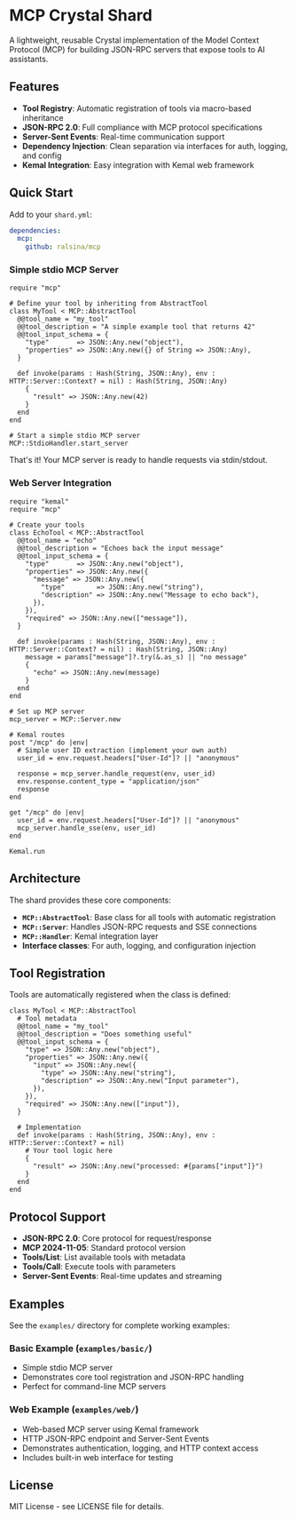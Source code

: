 # MCP Crystal Shard

A lightweight, reusable Crystal implementation of the Model Context Protocol (MCP) for building JSON-RPC servers that expose tools to AI assistants.

## Features

- **Tool Registry**: Automatic registration of tools via macro-based inheritance
- **JSON-RPC 2.0**: Full compliance with MCP protocol specifications
- **Server-Sent Events**: Real-time communication support
- **Dependency Injection**: Clean separation via interfaces for auth, logging, and config
- **Kemal Integration**: Easy integration with Kemal web framework

## Quick Start

Add to your `shard.yml`:

```yaml
dependencies:
  mcp:
    github: ralsina/mcp
```

### Simple stdio MCP Server

```crystal
require "mcp"

# Define your tool by inheriting from AbstractTool
class MyTool < MCP::AbstractTool
  @@tool_name = "my_tool"
  @@tool_description = "A simple example tool that returns 42"
  @@tool_input_schema = {
    "type"       => JSON::Any.new("object"),
    "properties" => JSON::Any.new({} of String => JSON::Any),
  }

  def invoke(params : Hash(String, JSON::Any), env : HTTP::Server::Context? = nil) : Hash(String, JSON::Any)
    {
      "result" => JSON::Any.new(42)
    }
  end
end

# Start a simple stdio MCP server
MCP::StdioHandler.start_server
```

That's it! Your MCP server is ready to handle requests via stdin/stdout.

### Web Server Integration

```crystal
require "kemal"
require "mcp"

# Create your tools
class EchoTool < MCP::AbstractTool
  @@tool_name = "echo"
  @@tool_description = "Echoes back the input message"
  @@tool_input_schema = {
    "type"       => JSON::Any.new("object"),
    "properties" => JSON::Any.new({
      "message" => JSON::Any.new({
        "type"        => JSON::Any.new("string"),
        "description" => JSON::Any.new("Message to echo back"),
      }),
    }),
    "required" => JSON::Any.new(["message"]),
  }

  def invoke(params : Hash(String, JSON::Any), env : HTTP::Server::Context? = nil) : Hash(String, JSON::Any)
    message = params["message"]?.try(&.as_s) || "no message"
    {
      "echo" => JSON::Any.new(message)
    }
  end
end

# Set up MCP server
mcp_server = MCP::Server.new

# Kemal routes
post "/mcp" do |env|
  # Simple user ID extraction (implement your own auth)
  user_id = env.request.headers["User-Id"]? || "anonymous"

  response = mcp_server.handle_request(env, user_id)
  env.response.content_type = "application/json"
  response
end

get "/mcp" do |env|
  user_id = env.request.headers["User-Id"]? || "anonymous"
  mcp_server.handle_sse(env, user_id)
end

Kemal.run
```

## Architecture

The shard provides these core components:

- **`MCP::AbstractTool`**: Base class for all tools with automatic registration
- **`MCP::Server`**: Handles JSON-RPC requests and SSE connections
- **`MCP::Handler`**: Kemal integration layer
- **Interface classes**: For auth, logging, and configuration injection

## Tool Registration

Tools are automatically registered when the class is defined:

```crystal
class MyTool < MCP::AbstractTool
  # Tool metadata
  @@tool_name = "my_tool"
  @@tool_description = "Does something useful"
  @@tool_input_schema = {
    "type" => JSON::Any.new("object"),
    "properties" => JSON::Any.new({
      "input" => JSON::Any.new({
        "type" => JSON::Any.new("string"),
        "description" => JSON::Any.new("Input parameter"),
      }),
    }),
    "required" => JSON::Any.new(["input"]),
  }

  # Implementation
  def invoke(params : Hash(String, JSON::Any), env : HTTP::Server::Context? = nil)
    # Your tool logic here
    {
      "result" => JSON::Any.new("processed: #{params["input"]}")
    }
  end
end
```

## Protocol Support

- **JSON-RPC 2.0**: Core protocol for request/response
- **MCP 2024-11-05**: Standard protocol version
- **Tools/List**: List available tools with metadata
- **Tools/Call**: Execute tools with parameters
- **Server-Sent Events**: Real-time updates and streaming

## Examples

See the `examples/` directory for complete working examples:

### Basic Example (`examples/basic/`)
- Simple stdio MCP server
- Demonstrates core tool registration and JSON-RPC handling
- Perfect for command-line MCP servers

### Web Example (`examples/web/`)
- Web-based MCP server using Kemal framework
- HTTP JSON-RPC endpoint and Server-Sent Events
- Demonstrates authentication, logging, and HTTP context access
- Includes built-in web interface for testing

## License

MIT License - see LICENSE file for details.